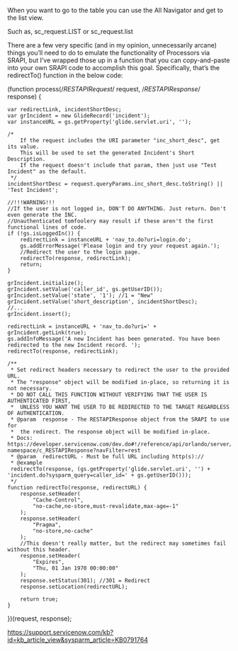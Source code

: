 When you want to go to the table you can use the All Navigator and get to the list view.

Such as, sc\_request.LIST or sc\_request.list

There are a few very specific (and in my opinion, unnecessarily arcane) things you’ll need to do to emulate the functionality of Processors via SRAPI, but I’ve wrapped those up in a function that you can copy-and-paste into your own SRAPI code to accomplish this goal. Specifically, that’s the redirectTo() function in the below code:

(function process(/_RESTAPIRequest_/ request, /_RESTAPIResponse_/ response) {

```
var redirectLink, incidentShortDesc;
var grIncident = new GlideRecord('incident');
var instanceURL = gs.getProperty('glide.servlet.uri', '');

/*
    If the request includes the URI parameter "inc_short_desc", get its value.
    This will be used to set the generated Incident's Short Description.
    If the request doesn't include that param, then just use "Test Incident" as the default.
 */
incidentShortDesc = request.queryParams.inc_short_desc.toString() || 'Test Incident';

//!!!WARNING!!!
//If the user is not logged in, DON'T DO ANYTHING. Just return. Don't even generate the INC.
//Unauthenticated tomfoolery may result if these aren't the first functional lines of code.
if (!gs.isLoggedIn()) {
    redirectLink = instanceURL + 'nav_to.do?uri=login.do';
    gs.addErrorMessage('Please login and try your request again.');
    //Redirect the user to the login page.
    redirectTo(response, redirectLink);
    return;
}

grIncident.initialize();
grIncident.setValue('caller_id', gs.getUserID());
grIncident.setValue('state', '1'); //1 = "New"
grIncident.setValue('short_description', incidentShortDesc);
//...
grIncident.insert();

redirectLink = instanceURL + 'nav_to.do?uri=' + grIncident.getLink(true);
gs.addInfoMessage('A new Incident has been generated. You have been redirected to the new Incident record. ');
redirectTo(response, redirectLink);

/**
 * Set redirect headers necessary to redirect the user to the provided URL.
 * The "response" object will be modified in-place, so returning it is not necessary.
 * DO NOT CALL THIS FUNCTION WITHOUT VERIFYING THAT THE USER IS AUTHENTICATED FIRST,
 *  UNLESS YOU WANT THE USER TO BE REDIRECTED TO THE TARGET REGARDLESS OF AUTHENTICATION.
 * @param  response - The RESTAPIResponse object from the SRAPI to use for
 *  the redirect. The response object will be modified in-place.
 * Docs: https://developer.servicenow.com/dev.do#!/reference/api/orlando/server/sn_ws-namespace/c_RESTAPIResponse?navFilter=rest
 * @param  redirectURL - Must be full URL including http(s)://
 * @example
 redirectTo(response, (gs.getProperty('glide.servlet.uri', '') + 'incident.do?sysparm_query=caller_id=' + gs.getUserID()));
 */
function redirectTo(response, redirectURL) {
    response.setHeader(
        "Cache-Control",
        "no-cache,no-store,must-revalidate,max-age=-1"
    );
    response.setHeader(
        "Pragma",
        "no-store,no-cache"
    );
    //This doesn't really matter, but the redirect may sometimes fail without this header.
    response.setHeader(
        "Expires",
        "Thu, 01 Jan 1970 00:00:00"
    );
    response.setStatus(301); //301 = Redirect
    response.setLocation(redirectURL);
    
    return true;
}
```

})(request, response);


https://support.servicenow.com/kb?id=kb_article_view&sysparm_article=KB0791764